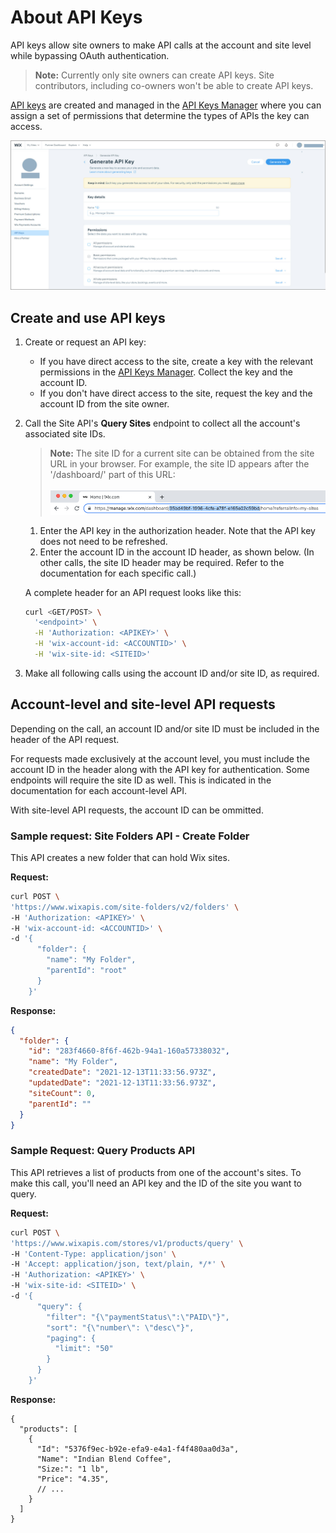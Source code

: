 # About API Keys

API keys allow site owners to make API calls at the account and site level while bypassing OAuth authentication. 

> **Note:**
> Currently only site owners can create API keys. Site contributors, including co-owners won't be able to create API keys.

[API keys](https://support.wix.com/en/article/about-wix-api-keys) are created and managed in the [API Keys Manager](https://manage.wix.com/account/api-keys) where you can assign a set of permissions that determine the types of APIs the key can access.

![API Keys Manager](../media/APIKeysManager.jpg)

## Create and use API keys

1. Create or request an API key:

    - If you have direct access to the site, create a key with the relevant permissions in the [API Keys Manager](https://manage.wix.com/account/api-keys). Collect the key and the account ID.
    - If you don't have direct access to the site, request the key and the account ID from the site owner.  

2. Call the Site API's **Query Sites** endpoint to collect all the account's associated site IDs.

      > **Note:**
      > The site ID for a current site can be obtained from the site URL in your browser.
      > For example, the site ID appears after the '/dashboard/' part of this URL: <br />
      > <br />
      > ![site Id in URL](../media/siteid.png)

      1. Enter the API key in the authorization header. Note that the API key does not need to be refreshed.  
      2. Enter the account ID in the account ID header, as shown below. (In other calls, the site ID header may be required. Refer to the documentation for each specific call.)

    A complete header for an API request looks like this:

     ```sh
     curl <GET/POST> \
       '<endpoint>' \
       -H 'Authorization: <APIKEY>' \
       -H 'wix-account-id: <ACCOUNTID>' \
       -H 'wix-site-id: <SITEID>'
     ```

3. Make all following calls using the account ID and/or site ID, as required.

## Account-level and site-level API requests

Depending on the call, an account ID and/or site ID must be included in the header of the API request.

For requests made exclusively at the account level, you must include the account ID in the header along with the API key for authentication. Some endpoints will require the site ID as well. This is indicated in the documentation for each account-level API.

With site-level API requests, the account ID can be ommitted.

### Sample request: Site Folders API - Create Folder

This API creates a new folder that can hold Wix sites.

**Request:**

```sh
curl POST \
'https://www.wixapis.com/site-folders/v2/folders' \
-H 'Authorization: <APIKEY>' \
-H 'wix-account-id: <ACCOUNTID>' \
-d '{
      "folder": {
        "name": "My Folder",
        "parentId": "root"
      }
    }'
```

**Response:**

```json
{
  "folder": {
    "id": "283f4660-8f6f-462b-94a1-160a57338032",
    "name": "My Folder",
    "createdDate": "2021-12-13T11:33:56.973Z",
    "updatedDate": "2021-12-13T11:33:56.973Z",
    "siteCount": 0,
    "parentId": ""
  }
}
```

### Sample Request: Query Products API

This API retrieves a list of products from one of the account's sites. To make this call, you'll need an API key and the ID of the site you want to query.

**Request:**

```sh
curl POST \
'https://www.wixapis.com/stores/v1/products/query' \
-H 'Content-Type: application/json' \
-H 'Accept: application/json, text/plain, */*' \
-H 'Authorization: <APIKEY>' \
-H 'wix-site-id: <SITEID>' \
-d '{
      "query": {
        "filter": "{\"paymentStatus\":\"PAID\"}",
        "sort": "{\"number\": \"desc\"}",
        "paging": {
          "limit": "50"
        }
      }
    }'
```

**Response:**

```json:
{
  "products": [
    {
      "Id": "5376f9ec-b92e-efa9-e4a1-f4f480aa0d3a",
      "Name": "Indian Blend Coffee",
      "Size:": "1 lb",
      "Price": "4.35",
      // ...
    }
  ]
}
```

